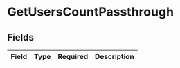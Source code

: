 # GetUsersCountPassthrough


## Fields

| Field       | Type        | Required    | Description |
| ----------- | ----------- | ----------- | ----------- |